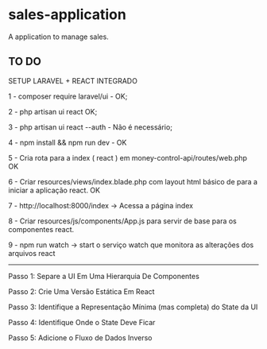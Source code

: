 # sales-application
A application to manage sales.

TO DO
--------------------------------------------------------------------------------
SETUP LARAVEL + REACT INTEGRADO

1 - composer require laravel/ui - OK;

2 - php artisan ui react  OK;

3 - php artisan ui react --auth - Não é necessário;

4 - npm install && npm run dev -  OK

5 - Cria rota para a index ( react ) em money-control-api/routes/web.php OK

6 - Criar resources/views/index.blade.php com layout html básico de para a iniciar a aplicação react. OK

7 - http://localhost:8000/index -> Acessa a página index

8 - Criar resources/js/components/App.js para servir de base para os componentes react.

9 - npm run watch -> start o serviço watch que monitora as alterações dos arquivos react

--------------------------------------------------------------------------------

Passo 1: Separe a UI Em Uma Hierarquia De Componentes

Passo 2: Crie Uma Versão Estática Em React

Passo 3: Identifique a Representação Mínima (mas completa) do State da UI

Passo 4: Identifique Onde o State Deve Ficar

Passo 5: Adicione o Fluxo de Dados Inverso

